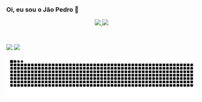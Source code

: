 ### Oi, eu sou o Jão Pedro 👋

<div align="center">
  <a href="https://github.com/JoaoPedroSousaC">
  <img height="180em" src="https://github-readme-stats.vercel.app/api?username=JoaoPedroSousaC&show_icons=true&theme=dracula&include_all_commits=true&count_private=true"/>
  <img height="180em" src="https://github-readme-stats.vercel.app/api/top-langs/?username=JoaoPedroSousaC&layout=compact&langs_count=7&theme=dracula"/>
</div>
<div style="display: inline_block"><br>

</div>
  
  ##
 
<div>  
  <a href="https://https://www.instagram.com/joaopedrosousac/" target="_blank"><img src="https://img.shields.io/badge/-Instagram-%23E4405F?style=for-the-badge&logo=instagram&logoColor=white" target="_blank"></a> 	
 <a href="https://discord.gg/EwcqU593sA" target="_blank"><img src="https://img.shields.io/badge/Discord-7289DA?style=for-the-badge&logo=discord&logoColor=white" target="_blank"></a> 
 
 
  ![Snake animation](https://github.com/JoaoPedroSousaC/JoaoPedroSousaC/blob/output/github-contribution-grid-snake.svg)
 
</div>
